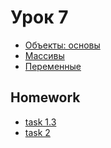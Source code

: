 # Урок 7

* [Объекты: основы](https://learn.javascript.ru/object-basics)
* [Массивы](https://learn.javascript.ru/array)
* [Переменные](https://learn.javascript.ru/variables)

## Homework

* [task 1.3](task1.js)
* [task 2](task2.js)

<!-- * [Return the Missing Element](https://www.codewars.com/kata/return-the-missing-element)
* [Add property to every object in array](https://www.codewars.com/kata/add-property-to-every-object-in-array)
* [Find Your Villain Name](https://www.codewars.com/kata/find-your-villain-name)
* [Take a Ten Minute Walk](https://www.codewars.com/kata/take-a-ten-minute-walk) -->
